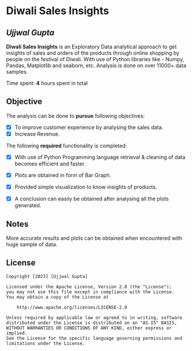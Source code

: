 # Diwali Sales Insights

## *Ujjwal Gupta*

**Diwali Sales Insights** is an Exploratory Data analytical approach to get insights of sales and orders of the products through online shopping by people on the festival of Diwali. With use of Python libraries like - Numpy, Pandas, Matplotlib and seaborn, etc. Analysis is done on over 11000+ data samples. 

Time spent: **4** hours spent in total

## Objective

The analysis can be done to **pursue** following objectives:

* [x] To improve customer experience by analysing the sales data.
* [x] Increase Revenue.

The following **required** functionality is completed:

* [x] With use of Python Programming language retrieval & cleaning of data becomes efficient and faster.
* [x] Plots are obtained in form of Bar Graph.
* [x] Provided simple visualization to know insights of products.
* [x] A conclusion can easily be obtained after analysing all the plots generated.


## Notes

More accurate results and plots can be obtained when encountered with huge sample of data.

## License

    Copyright [2023] [Ujjwal Gupta]

    Licensed under the Apache License, Version 2.0 (the "License");
    you may not use this file except in compliance with the License.
    You may obtain a copy of the License at

        http://www.apache.org/licenses/LICENSE-2.0

    Unless required by applicable law or agreed to in writing, software
    distributed under the License is distributed on an "AS IS" BASIS,
    WITHOUT WARRANTIES OR CONDITIONS OF ANY KIND, either express or implied.
    See the License for the specific language governing permissions and
    limitations under the License.
